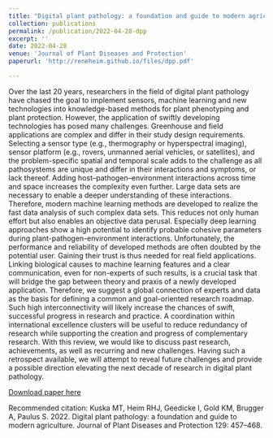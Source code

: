 ```yaml
---
title: "Digital plant pathology: a foundation and guide to modern agriculture"
collection: publications
permalink: /publication/2022-04-28-dpp
excerpt: ''
date: 2022-04-28
venue: 'Journal of Plant Diseases and Protection'
paperurl: 'http://reneheim.github.io/files/dpp.pdf'

---
```

Over the last 20 years, researchers in the field of digital plant pathology have chased the goal to implement sensors, machine learning and new technologies into knowledge-based methods for plant phenotyping and plant protection. However, the application of swiftly developing technologies has posed many challenges. Greenhouse and field applications are complex and differ in their study design requirements. Selecting a sensor type (e.g., thermography or hyperspectral imaging), sensor platform (e.g., rovers, unmanned aerial vehicles, or satellites), and the problem-specific spatial and temporal scale adds to the challenge as all pathosystems are unique and differ in their interactions and symptoms, or lack thereof. Adding host–pathogen–environment interactions across time and space increases the complexity even further. Large data sets are necessary to enable a deeper understanding of these interactions. Therefore, modern machine learning methods are developed to realize the fast data analysis of such complex data sets. This reduces not only human effort but also enables an objective data perusal. Especially deep learning approaches show a high potential to identify probable cohesive parameters during plant-pathogen-environment interactions. Unfortunately, the performance and reliability of developed methods are often doubted by the potential user. Gaining their trust is thus needed for real field applications. Linking biological causes to machine learning features and a clear communication, even for non-experts of such results, is a crucial task that will bridge the gap between theory and praxis of a newly developed application. Therefore, we suggest a global connection of experts and data as the basis for defining a common and goal-oriented research roadmap. Such high interconnectivity will likely increase the chances of swift, successful progress in research and practice. A coordination within international excellence clusters will be useful to reduce redundancy of research while supporting the creation and progress of complementary research. With this review, we would like to discuss past research, achievements, as well as recurring and new challenges. Having such a retrospect available, we will attempt to reveal future challenges and provide a possible direction elevating the next decade of research in digital plant pathology.

[Download paper here](http://reneheim.github.io/files/dpp.pdf)

Recommended citation: Kuska MT, Heim RHJ, Geedicke I, Gold KM, Brugger A, Paulus S. 2022. Digital plant pathology: a foundation and guide to modern agriculture. Journal of Plant Diseases and Protection 129: 457–468.
